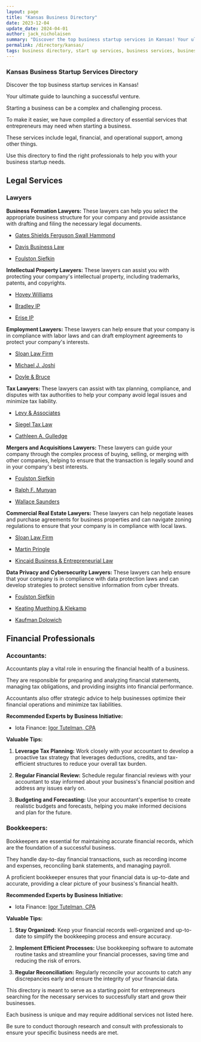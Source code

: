 ```yaml
---
layout: page
title: "Kansas Business Directory"
date: 2023-12-04
update_date: 2024-04-01
author: jack_nicholaisen
summary: "Discover the top business startup services in Kansas! Your ultimate guide to launching a successful venture."  
permalink: /directory/kansas/
tags: business directory, start up services, business services, business lawyers, registered agents,
---
```


### Kansas Business Startup Services Directory

Discover the top business startup services in Kansas! 

Your ultimate guide to launching a successful venture.

Starting a business can be a complex and challenging process. 

To make it easier, we have compiled a directory of essential services that entrepreneurs may need when starting a business. 

These services include legal, financial, and operational support, among other things. 

Use this directory to find the right professionals to help you with your business startup needs.

## Legal Services

### Lawyers

**Business Formation Lawyers:** These lawyers can help you select the appropriate business structure for your company and provide assistance with drafting and filing the necessary legal documents.

-	<a href="https://www.gatesshields.com/practice-areas/business-law/business-formation/" target="_blank">Gates Shields Ferguson Swall Hammond</a>

-	<a href="https://davisbusinesslaw.com/law-office-locations/wichita-67207/business-lawyer-wichita-ks/kansas-business-formation/" target="_blank">Davis Business Law</a>

-	<a href="https://www.foulston.com/what-we-do/business-corporate-law" target="_blank">Foulston Siefkin</a>

**Intellectual Property Lawyers:** These lawyers can assist you with protecting your company's intellectual property, including trademarks, patents, and copyrights.

-	<a href="https://www.hoveywilliams.com/" target="_blank">Hovey Williams</a>

-	<a href="https://www.bradleyip.com/" target="_blank">Bradley IP</a>

-	<a href="https://eriseip.com/" target="_blank">Erise IP</a>

**Employment Lawyers:** These lawyers can help ensure that your company is in compliance with labor laws and can draft employment agreements to protect your company's interests.

-	<a href="https://www.sloanlawfirm.com/practice-areas/employment-law-litigation/" target="_blank">Sloan Law Firm</a>

-	<a href="https://www.joshilaw.com/" target="_blank">Michael J. Joshi</a>

-	<a href="https://kclaw.com/" target="_blank">Doyle & Bruce</a>

**Tax Lawyers:** These lawyers can assist with tax planning, compliance, and disputes with tax authorities to help your company avoid legal issues and minimize tax liability.

-	<a href="https://www.levytaxhelp.com/kansas-tax-attorney/" target="_blank">Levy & Associates</a>

-	<a href="https://www.kscitytaxlawyer.com/" target="_blank">Siegel Tax Law</a>

-	<a href="https://www.estateplan4u.com/" target="_blank">Cathleen A. Gulledge</a>

**Mergers and Acquisitions Lawyers:** These lawyers can guide your company through the complex process of buying, selling, or merging with other companies, helping to ensure that the transaction is legally sound and in your company's best interests.

-	<a href="https://www.foulston.com/what-we-do/Mergers-Acquisitions" target="_blank">Foulston Siefkin</a>

-	<a href="https://www.munyanlaw.com/mergers-and-acquisitions" target="_blank">Ralph F. Munyan</a>

-	<a href="https://wallacesaunders.com/mergers" target="_blank">Wallace Saunders</a>

**Commercial Real Estate Lawyers:** These lawyers can help negotiate leases and purchase agreements for business properties and can navigate zoning regulations to ensure that your company is in compliance with local laws.

-	<a href="https://www.sloanlawfirm.com/practice-areas/real-estate-transactions-litigation/" target="_blank">Sloan Law Firm</a>

-	<a href="https://www.martinpringle.com/practice-areas/real-estate" target="_blank">Martin Pringle</a>

-	<a href="https://kincaidlawkc.com/legal-services/real-estate-law/" target="_blank">Kincaid Business & Entrepreneurial Law</a>

**Data Privacy and Cybersecurity Lawyers:** These lawyers can help ensure that your company is in compliance with data protection laws and can develop strategies to protect sensitive information from cyber threats.

-	<a href="https://www.foulston.com/what-we-do/Privacy-Data-Security" target="_blank">Foulston Siefkin</a>

-	<a href="https://www.kmklaw.com/services-practices-Data_Privacy_and_Cybersecurity" target="_blank">Keating Muething & Klekamp</a>

-	<a href="https://www.kaufmandolowich.com/practice-areas/data-privacy-network-security/" target="_blank">Kaufman Dolowich</a>

## Financial Professionals

### Accountants:

Accountants play a vital role in ensuring the financial health of a business. 

They are responsible for preparing and analyzing financial statements, managing tax obligations, and providing insights into financial performance. 

Accountants also offer strategic advice to help businesses optimize their financial operations and minimize tax liabilities.

**Recommended Experts by Business Initiative:**
  - Iota Finance: <a href="https://www.iota-finance.com/ppp-bus-ini" target="_blank">Igor Tutelman, CPA</a>  

**Valuable Tips:**
  1. **Leverage Tax Planning:** Work closely with your accountant to develop a proactive tax strategy that leverages deductions, credits, and tax-efficient structures to reduce your overall tax burden.

  2. **Regular Financial Review:** Schedule regular financial reviews with your accountant to stay informed about your business's financial position and address any issues early on.

  3. **Budgeting and Forecasting:** Use your accountant's expertise to create realistic budgets and forecasts, helping you make informed decisions and plan for the future.

### Bookkeepers:

Bookkeepers are essential for maintaining accurate financial records, which are the foundation of a successful business. 

They handle day-to-day financial transactions, such as recording income and expenses, reconciling bank statements, and managing payroll. 

A proficient bookkeeper ensures that your financial data is up-to-date and accurate, providing a clear picture of your business's financial health.

**Recommended Experts by Business Initiative:**
  - Iota Finance: <a href="https://www.iota-finance.com/ppp-bus-ini" target="_blank">Igor Tutelman, CPA</a>  

**Valuable Tips:**
  1. **Stay Organized:** Keep your financial records well-organized and up-to-date to simplify the bookkeeping process and ensure accuracy.

  2. **Implement Efficient Processes:** Use bookkeeping software to automate routine tasks and streamline your financial processes, saving time and reducing the risk of errors.

  3. **Regular Reconciliation:** Regularly reconcile your accounts to catch any discrepancies early and ensure the integrity of your financial data.

This directory is meant to serve as a starting point for entrepreneurs searching for the necessary services to successfully start and grow their businesses. 

Each business is unique and may require additional services not listed here.

Be sure to conduct thorough research and consult with professionals to ensure your specific business needs are met.


